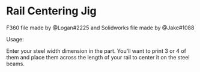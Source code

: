 # Rail Centering Jig

F360 file made by @Logan#2225 and Solidworks file made by @Jake#1088


Usage:

Enter your steel width dimension in the part. You'll want to print 3 or 4 of them and place them across the length of your rail to center it on the steel beams.
